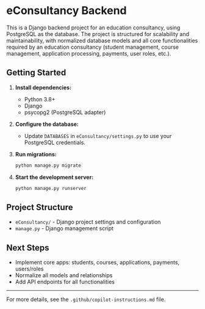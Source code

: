 # eConsultancy Backend

This is a Django backend project for an education consultancy, using PostgreSQL as the database. The project is structured for scalability and maintainability, with normalized database models and all core functionalities required by an education consultancy (student management, course management, application processing, payments, user roles, etc.).

## Getting Started

1. **Install dependencies:**
   - Python 3.8+
   - Django
   - psycopg2 (PostgreSQL adapter)

2. **Configure the database:**
   - Update `DATABASES` in `eConsultancy/settings.py` to use your PostgreSQL credentials.

3. **Run migrations:**
   ```sh
   python manage.py migrate
   ```

4. **Start the development server:**
   ```sh
   python manage.py runserver
   ```

## Project Structure
- `eConsultancy/` - Django project settings and configuration
- `manage.py` - Django management script

## Next Steps
- Implement core apps: students, courses, applications, payments, users/roles
- Normalize all models and relationships
- Add API endpoints for all functionalities

---

For more details, see the `.github/copilot-instructions.md` file.
